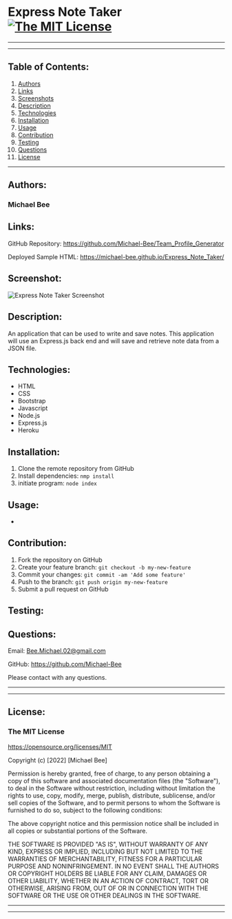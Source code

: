 # Express Note Taker  [![The MIT License](https://img.shields.io/badge/License-MIT-red.svg)](https://opensource.org/licenses/MIT)

---
---

## Table of Contents:
1. [Authors](#authors)
2. [Links](#links)
3. [Screenshots](#screenshot)
4. [Description](#description)
5. [Technologies](#technologies)
6. [Installation](#installation)
7. [Usage](#usage)
8. [Contribution](#contribution)
9. [Testing](#testing)
10. [Questions](#contact)
11. [License](#license)
---
## <span id="authors">Authors:</span>
### Michael Bee


## <span id="links">Links:</span>
GitHub Repository: https://github.com/Michael-Bee/Team_Profile_Generator

Deployed Sample HTML: https://michael-bee.github.io/Express_Note_Taker/


## <span id="screenshot">Screenshot:</span>
![Express Note Taker Screenshot]()


## <span id="description">Description:</span>
An application that can be used to write and save notes. This application will use an Express.js back end and will save and retrieve note data from a JSON file.


## <span id="technologies">Technologies:</span>
* HTML
* CSS
* Bootstrap
* Javascript
* Node.js
* Express.js
* Heroku


## <span id="installation">Installation:</span>
1. Clone the remote repository from GitHub
2. Install dependencies: `nmp install`
3. initiate program: `node index`


## <span id="usage">Usage:</span>
* 


## <span id="contribution">Contribution:</span>
1. Fork the repository on GitHub
2. Create your feature branch: `git checkout -b my-new-feature`
3. Commit your changes: `git commit -am 'Add some feature'`
4. Push to the branch: `git push origin my-new-feature`
5. Submit a pull request on GitHub


## <span id="testing">Testing:</span>



## <span id="contact">Questions:</span>
Email: Bee.Michael.02@gmail.com

GitHub: https://github.com/Michael-Bee

Please contact with any questions.

---
---

## <span id="license">License:</span>
### The MIT License

https://opensource.org/licenses/MIT

Copyright (c) [2022] [Michael Bee]

Permission is hereby granted, free of charge, to any person obtaining a copy
of this software and associated documentation files (the "Software"), to deal
in the Software without restriction, including without limitation the rights
to use, copy, modify, merge, publish, distribute, sublicense, and/or sell
copies of the Software, and to permit persons to whom the Software is
furnished to do so, subject to the following conditions:

The above copyright notice and this permission notice shall be included in all
copies or substantial portions of the Software.

THE SOFTWARE IS PROVIDED "AS IS", WITHOUT WARRANTY OF ANY KIND, EXPRESS OR
IMPLIED, INCLUDING BUT NOT LIMITED TO THE WARRANTIES OF MERCHANTABILITY,
FITNESS FOR A PARTICULAR PURPOSE AND NONINFRINGEMENT. IN NO EVENT SHALL THE
AUTHORS OR COPYRIGHT HOLDERS BE LIABLE FOR ANY CLAIM, DAMAGES OR OTHER
LIABILITY, WHETHER IN AN ACTION OF CONTRACT, TORT OR OTHERWISE, ARISING FROM,
OUT OF OR IN CONNECTION WITH THE SOFTWARE OR THE USE OR OTHER DEALINGS IN THE
SOFTWARE.

---
---